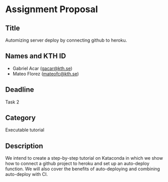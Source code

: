 # Assignment Proposal

## Title

Automizing server deploy by connecting github to heroku.

## Names and KTH ID
  - Gabriel Acar (gacar@kth.se)
  - Mateo Florez (mateofc@kth.se)
## Deadline

Task 2

## Category

Executable tutorial

## Description
We intend to create a step-by-step tutorial on Kataconda in which we show how to connect a github project to heroku and set up an auto-deploy function. We will also cover the benefits of auto-deploying and combining auto-deploy with CI.
